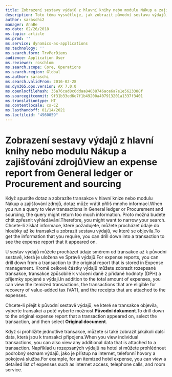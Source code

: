```yaml
---
title: Zobrazení sestavy výdajů z hlavní knihy nebo modulu Nákup a zajišťování zdrojů
description: Toto téma vysvětluje, jak zobrazit původní sestavu výdajů, ve které se transakce objevila.
author: saraschi2
manager: AnnBe
ms.date: 02/26/2018
ms.topic: article
ms.prod: ''
ms.service: dynamics-ax-applications
ms.technology: ''
ms.search.form: TrvPerDiems
audience: Application User
ms.reviewer: roschlom
ms.search.scope: Core, Operations
ms.search.region: Global
ms.author: saraschi
ms.search.validFrom: 2016-02-28
ms.dyn365.ops.version: AX 7.0.0
ms.openlocfilehash: 35a76cad8c6ddaa84038746ace6a7e1e5623388f
ms.sourcegitcommit: 9f31b33ed6e7f1b49200a407913201a1337f3401
ms.translationtype: HT
ms.contentlocale: cs-CZ
ms.lasthandoff: 01/14/2021
ms.locfileid: "4960059"
---
```

# <a name="view-an-expense-report-from-general-ledger-or-procurement-and-sourcing"></a><span data-ttu-id="8dbf3-103">Zobrazení sestavy výdajů z hlavní knihy nebo modulu Nákup a zajišťování zdrojů</span><span class="sxs-lookup"><span data-stu-id="8dbf3-103">View an expense report from General ledger or Procurement and sourcing</span></span>

<span data-ttu-id="8dbf3-104">Když spustíte dotaz a zobrazíte transakce v hlavní knize nebo modulu Nákup a zajišťování zdrojů, dotaz může vrátit příliš mnoho informací.</span><span class="sxs-lookup"><span data-stu-id="8dbf3-104">When you run a query to view transactions in General ledger or Procurement and sourcing, the query might return too much information.</span></span> <span data-ttu-id="8dbf3-105">Proto možná budete chtít zpřesnit vyhledávání.</span><span class="sxs-lookup"><span data-stu-id="8dbf3-105">Therefore, you might want to narrow your search.</span></span> <span data-ttu-id="8dbf3-106">Chcete-li získat informace, které požadujete, můžete procházet údaje do hloubky až ke transakci a zobrazit sestavu výdajů, ve které se objevila.</span><span class="sxs-lookup"><span data-stu-id="8dbf3-106">To get the information that you require, you can drill down into a transaction to see the expense report that it appeared on.</span></span>

<span data-ttu-id="8dbf3-107">U sestav výdajů můžete procházet údaje směrem od transakce až k původní sestavě, která je uložena ve Správě výdajů.</span><span class="sxs-lookup"><span data-stu-id="8dbf3-107">For expense reports, you can drill down from a transaction to the original report that is stored in Expense management.</span></span> <span data-ttu-id="8dbf3-108">Kromě celkové částky výdajů můžete zobrazit rozepsané transakce, transakce způsobilé k vrácení daně z přidané hodnoty (DPH) a příjemky spojené s výdaji.</span><span class="sxs-lookup"><span data-stu-id="8dbf3-108">In addition to the total amount of expenses, you can view the itemized transactions, the transactions that are eligible for recovery of value-added tax (VAT), and the receipts that are attached to the expenses.</span></span>

<span data-ttu-id="8dbf3-109">Chcete-li přejít k původní sestavě výdajů, ve které se transakce objevila, vyberte transakci a poté vyberte možnost **Původní dokument**.</span><span class="sxs-lookup"><span data-stu-id="8dbf3-109">To drill down to the original expense report that a transaction appeared on, select the transaction, and then select **Original document**.</span></span>

<span data-ttu-id="8dbf3-110">Když si prohlížíte jednotlivé transakce, můžete si také zobrazit jakákoli další data, která jsou k transakci připojena.</span><span class="sxs-lookup"><span data-stu-id="8dbf3-110">When you view individual transactions, you can also view any additional data that is attached to a transaction.</span></span> <span data-ttu-id="8dbf3-111">Například u rozepsaných výdajů na hotel si můžete prohlédnout podrobný seznam výdajů, jako je přístup na internet, telefonní hovory a pokojová služba.</span><span class="sxs-lookup"><span data-stu-id="8dbf3-111">For example, for an itemized hotel expense, you can view a detailed list of expenses such as internet access, telephone calls, and room service.</span></span>
